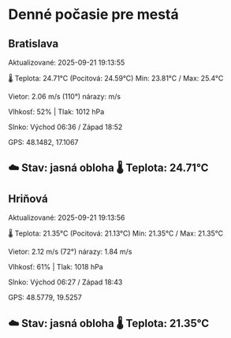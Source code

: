 ﻿# Denné počasie pre mestá

## Bratislava
Aktualizované: 2025-09-21 19:13:55

🌡️ Teplota: 24.71°C 
(Pocitová: 24.59°C)
Min: 23.81°C / Max: 25.4°C

Vietor: 2.06 m/s    (110°) 
nárazy:  m/s

Vlhkosť: 52% | Tlak: 1012 hPa

Slnko: Východ 06:36 / Západ 18:52

GPS: 48.1482, 17.1067

☁️ Stav: jasná obloha        🌡️ Teplota: 24.71°C
---

## Hriňová
Aktualizované: 2025-09-21 19:13:56

🌡️ Teplota: 21.35°C 
(Pocitová: 21.13°C)
Min: 21.35°C / Max: 21.35°C

Vietor: 2.12 m/s (72°)
nárazy: 1.84 m/s

Vlhkosť: 61% | Tlak: 1018 hPa

Slnko: Východ 06:27 / Západ 18:43

GPS: 48.5779, 19.5257

☁️ Stav: jasná obloha        🌡️ Teplota: 21.35°C
---
